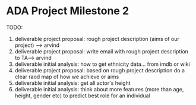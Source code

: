 # ADA Project Milestone 2
TODO:
1. deliverable project proposal: rough project description (aims of our project) —> arvind
2. deliverable project proposal:  write email with rough project description to TA—> arvind
3. deliverable initial analysis: how to get ethnicity data... from imdb or wiki
4. deliverable project proposal: based on rough project description do a clear raod map of how we achieve or aims
5. deliverable initial analysis: get all actor's height
6. deliverable initial analysis: think about more features (more than age, height, gender etc) to predict best role for an individual